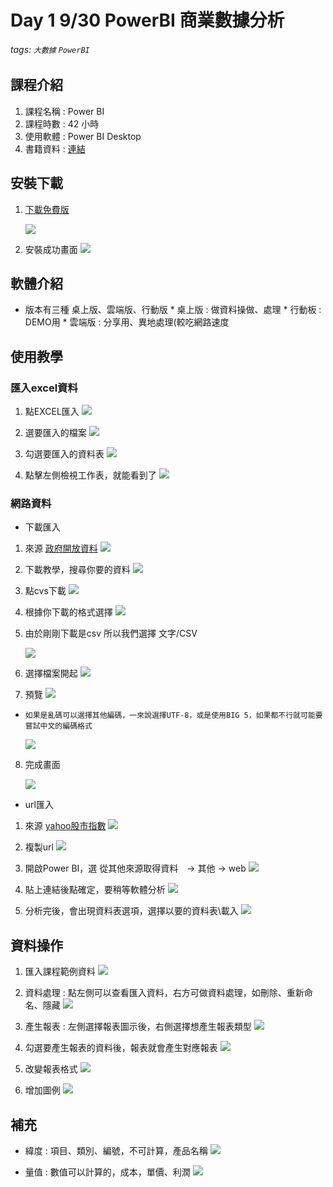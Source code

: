 
# Day 1 9/30 PowerBI 商業數據分析
###### tags: `大數據` `PowerBI`


## 課程介紹

1. 課程名稱 : Power BI
2. 課程時數 : 42 小時
3. 使用軟體 : Power BI Desktop
4. 書籍資料 : [連結](http://books.gotop.com.tw/download/ACI033300)

## 安裝下載
1. [下載免費版](https://powerbi.microsoft.com/zh-tw/desktop/)

    ![](https://i.imgur.com/P91XrHL.png)

1. 安裝成功畫面
    ![](https://i.imgur.com/j53nXQz.png)

## 軟體介紹
* 版本有三種 桌上版、雲端版、行動版
        * 桌上版 : 做資料操做、處理
        * 行動板 : DEMO用
        * 雲端版 : 分享用、異地處理(較吃網路速度
## 使用教學 
### 匯入excel資料
1. 點EXCEL匯入
    ![](https://i.imgur.com/U3yUWE2.png)
    
2. 選要匯入的檔案
    ![](https://i.imgur.com/ij0VIra.png)
    
3. 勾選要匯入的資料表
    ![](https://i.imgur.com/DwrF7he.png)
    
4. 點擊左側檢視工作表，就能看到了
    ![](https://i.imgur.com/1d9oEyL.png)
    
    
### 網路資料

* 下載匯入
1. 來源
    [政府開放資料](https://data.gov.tw/)
    ![](https://i.imgur.com/qZH1ryx.png)
2. 下載教學，搜尋你要的資料
    ![](https://i.imgur.com/7wEkwVG.png)

3. 點cvs下載
    ![](https://i.imgur.com/VhyKVfr.png)

4. 根據你下載的格式選擇
    ![](https://i.imgur.com/5yRhVjw.png)

5. 由於剛剛下載是csv 所以我們選擇 文字/CSV

    ![](https://i.imgur.com/rs9ek4w.png)
    
6. 選擇檔案開起
    ![](https://i.imgur.com/A5l7k1q.png)

7. 預覽
    ![](https://i.imgur.com/TktLIkN.png)
    
*     如果是亂碼可以選擇其他編碼，一來說選擇UTF-8，或是使用BIG 5，如果都不行就可能要嘗試中文的編碼格式
    ![](https://i.imgur.com/Cblw7ch.png)

8. 完成畫面

    ![](https://i.imgur.com/tef9XTe.png)

* url匯入

1. 來源
    [yahoo股市指數](https://tw.stock.yahoo.com/world-indices)
   ![](https://i.imgur.com/LyYYCTe.png)
2. 複製url
    ![](https://i.imgur.com/FKefOMs.png)
3. 開啟Power BI，選 從其他來源取得資料　→ 其他 → web
    ![](https://i.imgur.com/ZBUZukh.png)

4. 貼上連結後點確定，要稍等軟體分析
    ![](https://i.imgur.com/CduNNHQ.png)

5. 分析完後，會出現資料表選項，選擇以要的資料表\載入
    ![](https://i.imgur.com/dgMs4ug.png)



## 資料操作
1. 匯入課程範例資料
    ![](https://i.imgur.com/6U6ogtl.png)
    
1. 資料處理 : 點左側可以查看匯入資料，右方可做資料處理，如刪除、重新命名、隱藏
    ![](https://i.imgur.com/BCj1Mc6.png)
    
1. 產生報表 : 左側選擇報表圖示後，右側選擇想產生報表類型
    ![](https://i.imgur.com/IddtoiA.png)
    
1. 勾選要產生報表的資料後，報表就會產生對應報表
    ![](https://i.imgur.com/rP1hQQ2.png)


3. 改變報表格式
    ![](https://i.imgur.com/X6be7af.png)
    
1. 增加圖例
![](https://i.imgur.com/uzMPdgx.png)



## 補充
* 緯度 : 項目、類別、編號，不可計算，產品名稱
    ![](https://i.imgur.com/cit1G7h.png)

* 量值 : 數值可以計算的，成本，單價、利潤
    ![](https://i.imgur.com/PTOoXG4.png)
